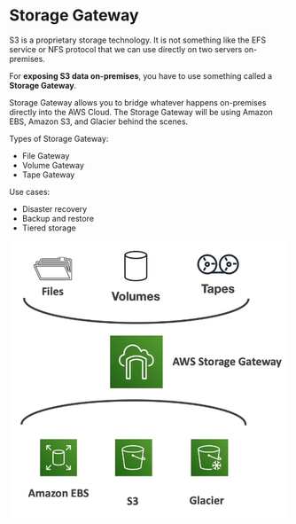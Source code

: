 # Storage Gateway

S3 is a proprietary storage technology. It is not something like the EFS service or NFS protocol that we can use directly on two servers on-premises.

For **exposing S3 data on-premises**, you have to use something called a **Storage Gateway**.

Storage Gateway allows you to bridge whatever happens on-premises directly into the AWS Cloud. The Storage Gateway will be using Amazon EBS, Amazon S3, and Glacier behind the scenes.

Types of Storage Gateway:
- File Gateway
- Volume Gateway
- Tape Gateway

Use cases:
- Disaster recovery
- Backup and restore
- Tiered storage

![Storage Gateway](../../images/s3/storage_gateway.png)